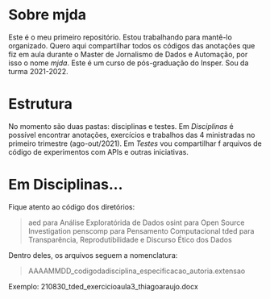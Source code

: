 # Sobre mjda
Este é o meu primeiro repositório. Estou trabalhando para mantê-lo organizado. Quero aqui compartilhar todos os códigos das anotações que fiz em aula durante o Master de Jornalismo de Dados e Automação, por isso o nome *mjda*. Este é um curso de pós-graduação do Insper. Sou da turma 2021-2022.

# Estrutura
No momento são duas pastas: disciplinas e testes. Em *Disciplinas* é possível encontrar anotações, exercícios e trabalhos das 4 ministradas no primeiro trimestre (ago-out/2021). Em *Testes* vou compartilhar f arquivos de código de experimentos com APIs e outras iniciativas.

# Em Disciplinas...

Fique atento ao código dos diretórios:
> aed para Análise Exploratórida de Dados
> osint para Open Source Investigation
> penscomp para Pensamento Computacional
> tded para Transparência, Reprodutibilidade e Discurso Ético dos Dados

Dentro deles, os arquivos seguem a nomenclatura:

> AAAAMMDD_codigodadisciplina_especificacao_autoria.extensao

Exemplo: 210830_tded_exercicioaula3_thiagoaraujo.docx

